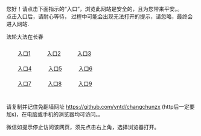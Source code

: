 您好！请点击下面指示的“入口”，浏览此网站是安全的，且为您带来平安。。 <br/>
点击入口后，请耐心等待， 过程中可能会出现无法打开的提示，请忽略，最终会进入网站. </br>

法轮大法在长春<br/>
<div style="padding:10px"><a style="margin:20px" target="_blank" href="https://d28pyvh05uu0ff.cloudfront.net/2Qpsp?rpcagfxl" id="ccLink1" rel="nofollow">入口1</a> <a target="_blank" style="margin:20px" href="https://d7e191xv2ilt0.cloudfront.net/2Qpsp?uzizrqgi" id="ccLink2" rel="nofollow">入口2</a> <a style="margin:20px" target="_blank" href="https://d1ozamwe7y3feo.cloudfront.net/2Qpsp?isezmb" id="ccLink3" rel="nofollow">入口3</a></div>

<div style="padding:10px" ><a style="margin:20px" target="_blank" href="https://d28pyvh05uu0ff.cloudfront.net/2Qpsp?rpcagfxl" id="ccLink4" rel="nofollow">入口4</a> <a style="margin:20px" href="https://d7e191xv2ilt0.cloudfront.net/2Qpsp?uzizrqgi" target="_blank" id="ccLink5" rel="nofollow">入口5</a> <a style="margin:20px" href="https://d1ozamwe7y3feo.cloudfront.net/2Qpsp?isezmb" target="_blank" id="ccLink6" rel="nofollow">入口6</a></div>

<div style="padding:10px"><a style="margin:20px" target="_blank" href="https://d28pyvh05uu0ff.cloudfront.net/2Qpsp?rpcagfxl" id="ccLink7" rel="nofollow">入口7</a> <a style="margin:20px" href="https://d7e191xv2ilt0.cloudfront.net/2Qpsp?uzizrqgi" target="_blank" id="ccLink8" rel="nofollow">入口8</a> <a style="margin:20px" target="_blank" href="https://d1ozamwe7y3feo.cloudfront.net/2Qpsp?isezmb" id="ccLink9" rel="nofollow">入口9</a></div>

<br/>



请复制并记住免翻墙网址 https://github.com/yntd/changchunzx (http后一定要加s)，在电脑或手机的浏览器均可访问。。<br/>

微信如提示停止访问该网页，须先点击右上角，选择浏览器打开。
